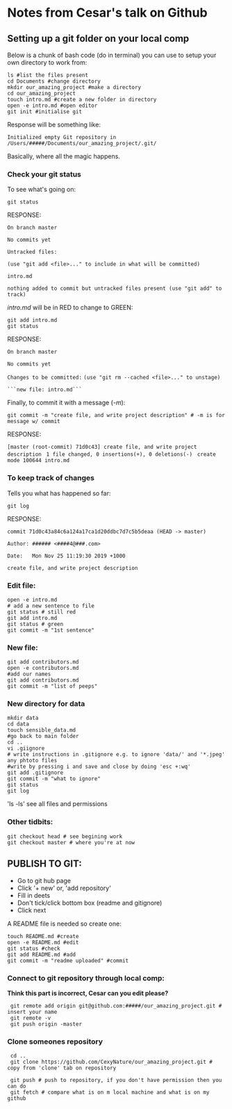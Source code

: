 # **Notes from Cesar's talk on Github**

## Setting up a git folder on your local comp

Below is a chunk of bash code (do in terminal) you can use to setup your own directory to work from:
```{bash, echo=TRUE, eval = FALSE}
ls #list the files present
cd Documents #change directory
mkdir our_amazing_project #make a directory
cd our_amazing_project
touch intro.md #create a new folder in directory
open -e intro.md #open editor
git init #initialise git
```
Response will be something like:

```Initialized empty Git repository in /Users/#####/Documents/our_amazing_project/.git/``` 

Basically, where all the magic happens.

### Check your git status
To see what's going on:
```{bash, echo= TRUE, eval=FALSE}
git status
```
RESPONSE:

```On branch master```

```No commits yet```

```Untracked files:```

```(use "git add <file>..." to include in what will be committed)```

```intro.md```
  
```nothing added to commit but untracked files present (use "git add" to track)``` 
  
  

*intro.md* will be in RED to change to GREEN:
```{bash, echo = TRUE, eval = FALSE}
git add intro.md
git status
```
RESPONSE:

```On branch master```

```No commits yet```

```Changes to be committed:```
  ```(use "git rm --cached <file>..." to unstage)```

	```new file: intro.md```
	
	
Finally, to commit it with a message (*-m*):
```{bash,  echo = TRUE, eval = FALSE}
git commit -m "create file, and write project description" # -m is for message w/ commit
```
RESPONSE:

```[master (root-commit) 71d0c43] create file, and write project description```
``` 1 file changed, 0 insertions(+), 0 deletions(-)```
``` create mode 100644 intro.md```

### To keep track of changes

Tells you what has happened so far:
```{bash,  echo = TRUE, eval = FALSE} 
git log
```
RESPONSE:

```commit 71d0c43a84c6a124a17ca1d20ddbc7d7c5b5deaa (HEAD -> master)```

```Author: ###### <####4@###.com>```

```Date:   Mon Nov 25 11:19:30 2019 +1000```

```create file, and write project description```


### Edit file:
```{bash,  echo = TRUE, eval = FALSE}
open -e intro.md
# add a new sentence to file
git status # still red
git add intro.md
git status # green
git commit -m "1st sentence"
```

### New file:
```{bash,  echo = TRUE, eval = FALSE}
git add contributors.md
open -e contributors.md
#add our names
git add contributors.md
git commit -m "list of peeps"
```

### New directory for data
```{bash,  echo = TRUE, eval = FALSE}
mkdir data
cd data
touch sensible_data.md
#go back to main folder
cd ..
vi .giignore
# write instructions in .gitignore e.g. to ignore 'data/' and '*.jpeg' any phtoto files
#write by pressing i and save and close by doing 'esc +:wq'
git add .gitignore
git commit -m "what to ignore"
git status
git log
```

'ls -ls' see all files and permissions

### Other tidbits:

```{bash,  echo = TRUE, eval = FALSE}
git checkout head # see begining work
git checkout master # where you're at now
```

## PUBLISH TO GIT:

- Go to git hub page
- Click '+ new' or, 'add repository'
- Fill in deets
- Don't tick/click bottom box (readme and gitignore)
- Click next

A README file is needed so create one:

```{bash,  echo = TRUE, eval = FALSE}
touch README.md #create
open -e README.md #edit
git status #check
git add README.md #add
git commit -m "readme uploaded" #commit
```

### Connect to git repository through local comp:
**Think this part is incorrect, Cesar can you edit please?**
```{bash, eval= FALSE, echo = TRUE}
 git remote add origin git@github.com:#####/our_amazing_project.git # insert your name
 git remote -v
 git push origin -master 
``` 
 
### Clone someones repository
```{bash,  echo = TRUE, eval = FALSE}
 cd ..
 git clone https://github.com/CexyNature/our_amazing_project.git # copy from 'clone' tab on repository
```
 
 
```{bash,  echo = TRUE, eval = FALSE}
 git push # push to repository, if you don't have permission then you can do
 git fetch # compare what is on m local machine and what is on my github
```
 

 
